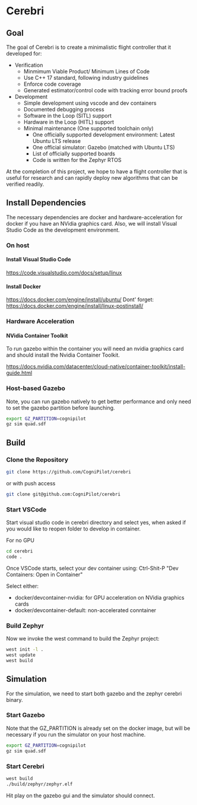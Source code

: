 # Cerebri

## Goal
The goal of Cerebri is to create a minimalistic flight controller that it developed for:
* Verification
	* Minmimum Viable Product/ Minimum Lines of Code
	* Use C++ 17 standard, following industry guidelines
	* Enforce code coverage
	* Generated estimator/control code with tracking error bound proofs
* Development
	* Simple development using vscode and dev containers
	* Documented debugging process
	* Software in the Loop (SITL) support
	* Hardware in the Loop (HITL) support
    * Minimal maintenance (One supported toolchain only)
	  * One officially supported development environment: Latest Ubuntu LTS release
      * One official simulator: Gazebo (matched with Ubuntu LTS)
      * List of officially supported boards
	  * Code is written for the Zephyr RTOS

At the completion of this project, we hope to have a flight controller that is useful for research and can rapidly deploy new algorithms that can be verified readily.

## Install Dependencies

The necessary dependencies are docker and hardware-acceleration for docker if you have an NVidia graphics card. Also, we will install Visual Studio Code as the development environment.

### On host

#### Install Visual Studio Code
https://code.visualstudio.com/docs/setup/linux

#### Install Docker
https://docs.docker.com/engine/install/ubuntu/
Dont' forget: https://docs.docker.com/engine/install/linux-postinstall/

### Hardware Acceleration

#### NVidia Container Toolkit
To run gazebo within the container you will need an nvidia graphics card and
should install the Nvidia Container Toolkit.

https://docs.nvidia.com/datacenter/cloud-native/container-toolkit/install-guide.html

### Host-based Gazebo
Note, you can run gazebo natively to get better performance and only need to set the gazebo partition before
launching.

```bash
export GZ_PARTITION=cognipilot
gz sim quad.sdf
```

## Build

### Clone the Repository

```bash
git clone https://github.com/CogniPilot/cerebri
```
or with push access
```bash
git clone git@github.com:CogniPilot/cerebri
```

### Start VSCode

Start visual studio code in cerebri directory and select yes, when asked if you would like to reopen folder to develop in container.

For no GPU
```bash
cd cerebri
code .
```

Once VSCode starts, select your dev container using: Ctrl-Shit-P "Dev Containers: Open in Container"

Select either:
* docker/devcontainer-nvidia: for GPU acceleration on NVidia graphics cards
* docker/devcontainer-default: non-accelerated conntainer


### Build Zephyr

Now we invoke the west command to build the Zephyr project:
```bash
west init -l .
west update
west build
```

## Simulation

For the simulation, we need to start both gazebo and the zephyr cerebri binary.

### Start Gazebo

Note that the GZ_PARTITION is already set on the docker image, but will be necessary if you
run the simulator on your host machine.

```bash
export GZ_PARTITION=cognipilot
gz sim quad.sdf
```

### Start Cerebri

```bash
west build
./build/zephyr/zephyr.elf
```

Hit play on the gazebo gui and the simulator should connect.

